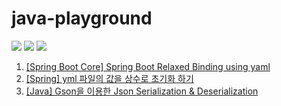 # java-playground

![](https://img.shields.io/static/v1?label=OpenJDK&message=17.0.2&color=red&logo=java)
![](https://img.shields.io/static/v1?label=Spring%20Boot%202&message=2.6.5&color=6DB33F&logo=springboot&logoColor=fff)
![](https://img.shields.io/static/v1?label=Gradle&message=7.4.1&color=02303A&logo=Gradle&logoColor=fff)

1. [[Spring Boot Core] Spring Boot Relaxed Binding using yaml](https://blog.jiniworld.me/146)
2. [[Spring] yml 파일의 값을 상수로 초기화 하기](https://blog.jiniworld.me/150)
3. [[Java] Gson을 이용한 Json Serialization & Deserialization](https://blog.jiniworld.me/158)